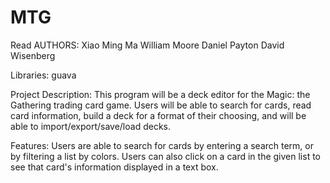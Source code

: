 # MTG

Read AUTHORS:
Xiao Ming Ma
William Moore
Daniel Payton
David Wisenberg

Libraries:
guava

Project Description:
This program will be a deck editor for the Magic: the Gathering trading card game. Users will be able to search for cards, read card information,
build a deck for a format of their choosing, and will be able to import/export/save/load decks.

Features:
Users are able to search for cards by entering a search term, or by filtering a list by colors.
Users can also click on a card in the given list to see that card's information displayed in a text box.
